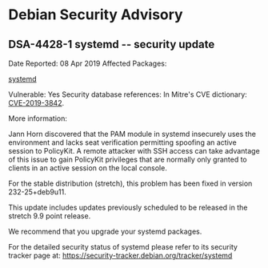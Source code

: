 
Debian Security Advisory
========================


DSA-4428-1 systemd -- security update
-------------------------------------



Date Reported:
08 Apr 2019
Affected Packages:

[systemd](https://packages.debian.org/src:systemd)

Vulnerable:
Yes
Security database references:
In Mitre's CVE dictionary: [CVE-2019-3842](https://security-tracker.debian.org/tracker/CVE-2019-3842).  

More information:

Jann Horn discovered that the PAM module in systemd insecurely uses the
environment and lacks seat verification permitting spoofing an active
session to PolicyKit. A remote attacker with SSH access can take
advantage of this issue to gain PolicyKit privileges that are normally
only granted to clients in an active session on the local console.


For the stable distribution (stretch), this problem has been fixed in
version 232-25+deb9u11.


This update includes updates previously scheduled to be released in the
stretch 9.9 point release.


We recommend that you upgrade your systemd packages.


For the detailed security status of systemd please refer to its security
tracker page at:
<https://security-tracker.debian.org/tracker/systemd>





